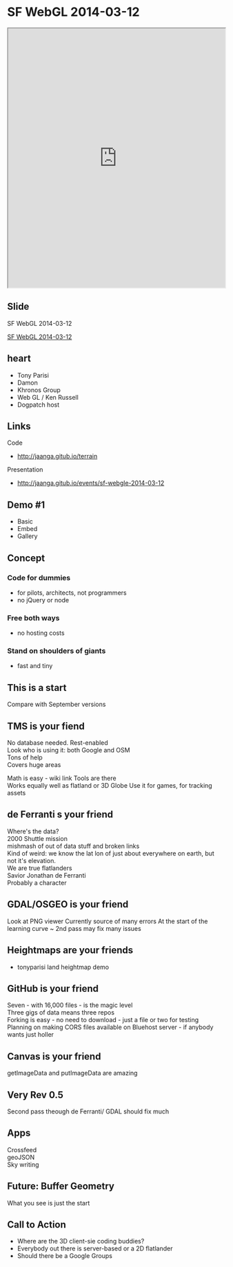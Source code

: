 SF WebGL 2014-03-12
===================


<iframe src="http://jaanga.github.io/terrain-viewer/un-flatland/r9/un-flatland-r9-embed.html#camalt=500#camlat=-20.2167#camlon=-70.3#lat=-20.2167#lon=-70.15#scale=9#tiles=10#verts=24#taralt=2#tarlat=-20.2267#tarlon=-70.15#zoom=14" width=100% height=600px class='overview' >
There is an `iframe` here. It is not visible when viewed on github.com/fgx. To view, please go to fgx.github.io. See 'Project Links' just below.
</iframe>


## Slide

SF WebGL 2014-03-12 

[SF WebGL 2014-03-12]( http://jaanga.github.io/events/sf-webgl-2014-03-12/latest/index.html )

## heart

* Tony Parisi
* Damon
* Khronos Group
* Web GL / Ken Russell
* Dogpatch host

## Links

Code  
* http://jaanga.gitub.io/terrain

Presentation  
* http://jaanga.gitub.io/events/sf-webgle-2014-03-12

## Demo #1

* Basic
* Embed
* Gallery


## Concept

### Code for dummies  

- for pilots, architects, not programmers
- no jQuery or node


<div style=display:none >
Newton said 'I am standing on the shoulder's of giants'

He was very smart. You should we should - all follow in his footsteps.

Just make sure your feet are clean so you don't dirty the shoulders.

This talk is about helping you find good sholders to stand on

The first set is the shoulder's of Mr.doob. His shoulders will be mentioned more than once.

	The aim of the project is to create a lightweight 3D library with a very low level of complexity — in other words, for dummies. 

The essence is that a dummy is someone who is not a pogrammer.

Maybe you are a pilot, or contractor or mechanical engineer. A person with excellent skills in their domain, but limited abilities to program.

I see this time and time again. Look at the ource code then look at the examples. The source code written for programmers. The examples for end users

Both in JavaScript. Both parallel in objectives. But two very different styles of writing. 
- The code is objectified, closured, gulped, hatever
- The examples old school function calls. =, if, for/to are the only things you need to know

In my code their is not even any HTML or CSS. Both are handled via JavaScript and the Document Object Model( DOM )


</div>


### Free both ways

- no hosting costs

### Stand on shoulders of giants
- fast and tiny

## This is a start

Compare with September versions

## TMS is your fiend

No database needed. Rest-enabled  
Look who is using it: both Google and OSM  
Tons of help  
Covers huge areas  

Math is easy - wiki link
Tools are there  
Works equally well as flatland or 3D Globe
Use it for games, for tracking assets  

## de Ferranti s your friend
Where's the data?  
2000 Shuttle mission  
mishmash of out of data stuff and broken links  
Kind of weird: we know the lat lon of just about everywhere on earth, but not it's elevation.  
We are true flatlanders  
Savior Jonathan de Ferranti  
Probably a character  

## GDAL/OSGEO is your friend  
Look at PNG viewer
Currently source of many errors
At the start of the learning curve ~ 2nd pass may fix many issues


## Heightmaps are your friends

* tonyparisi land heightmap demo


## GitHub is your friend

Seven - with 16,000 files - is the magic level  
Three gigs of data means three repos  
Forking is easy - no need to download - just a file or two for testing
Planning on making CORS files available on Bluehost server - if anybody wants just holler
 

## Canvas is your friend

getImageData and putImageData are amazing

## Very Rev 0.5

Second pass theough de Ferranti/ GDAL should fix much

## Apps  
Crossfeed  
geoJSON  
Sky writing  



## Future: Buffer Geometry

What you see is just the start  

## Call to Action

* Where are the 3D client-sie coding buddies?
* Everybody out there is server-based or a 2D flatlander
* Should there be a Google Groups


















